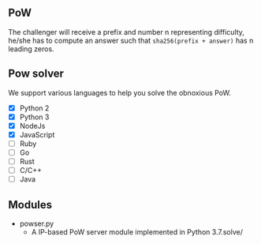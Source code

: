 
## PoW

The challenger will receive a prefix and number n representing difficulty, he/she has to compute an answer such that `sha256(prefix + answer)` has n leading zeros.

## Pow solver 

We support various languages to help you solve the obnoxious PoW.

- [X] Python 2
- [X] Python 3
- [X] NodeJs
- [X] JavaScript
- [ ] Ruby
- [ ] Go
- [ ] Rust
- [ ] C/C++
- [ ] Java

## Modules

- powser.py
  - A IP-based PoW server module implemented in Python 3.7.solve/
